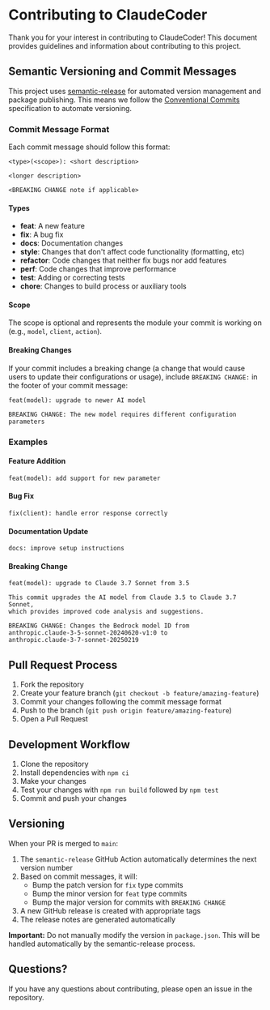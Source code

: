 # Contributing to ClaudeCoder

Thank you for your interest in contributing to ClaudeCoder! This document provides guidelines and information about contributing to this project.

## Semantic Versioning and Commit Messages

This project uses [semantic-release](https://github.com/semantic-release/semantic-release) for automated version management and package publishing. This means we follow the [Conventional Commits](https://www.conventionalcommits.org/) specification to automate versioning.

### Commit Message Format

Each commit message should follow this format:

```
<type>(<scope>): <short description>

<longer description>

<BREAKING CHANGE note if applicable>
```

#### Types

- **feat**: A new feature
- **fix**: A bug fix
- **docs**: Documentation changes
- **style**: Changes that don't affect code functionality (formatting, etc)
- **refactor**: Code changes that neither fix bugs nor add features
- **perf**: Code changes that improve performance
- **test**: Adding or correcting tests
- **chore**: Changes to build process or auxiliary tools

#### Scope

The scope is optional and represents the module your commit is working on (e.g., `model`, `client`, `action`).

#### Breaking Changes

If your commit includes a breaking change (a change that would cause users to update their configurations or usage), include `BREAKING CHANGE:` in the footer of your commit message:

```
feat(model): upgrade to newer AI model

BREAKING CHANGE: The new model requires different configuration parameters
```

### Examples

#### Feature Addition
```
feat(model): add support for new parameter
```

#### Bug Fix
```
fix(client): handle error response correctly
```

#### Documentation Update
```
docs: improve setup instructions
```

#### Breaking Change
```
feat(model): upgrade to Claude 3.7 Sonnet from 3.5

This commit upgrades the AI model from Claude 3.5 to Claude 3.7 Sonnet,
which provides improved code analysis and suggestions.

BREAKING CHANGE: Changes the Bedrock model ID from 
anthropic.claude-3-5-sonnet-20240620-v1:0 to 
anthropic.claude-3-7-sonnet-20250219
```

## Pull Request Process

1. Fork the repository
2. Create your feature branch (`git checkout -b feature/amazing-feature`)
3. Commit your changes following the commit message format
4. Push to the branch (`git push origin feature/amazing-feature`)
5. Open a Pull Request

## Development Workflow

1. Clone the repository
2. Install dependencies with `npm ci`
3. Make your changes
4. Test your changes with `npm run build` followed by `npm test`
5. Commit and push your changes

## Versioning

When your PR is merged to `main`:

1. The `semantic-release` GitHub Action automatically determines the next version number
2. Based on commit messages, it will:
   - Bump the patch version for `fix` type commits
   - Bump the minor version for `feat` type commits
   - Bump the major version for commits with `BREAKING CHANGE`
3. A new GitHub release is created with appropriate tags
4. The release notes are generated automatically

**Important:** Do not manually modify the version in `package.json`. This will be handled automatically by the semantic-release process.

## Questions?

If you have any questions about contributing, please open an issue in the repository.
